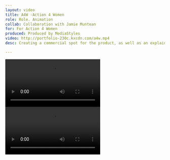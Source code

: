 ```yaml
---
layout: video
title: A4W -Action 4 Women
role: Role. Animation
collab: Collaboration with Jamie Muntean
for: For Action 4 Women
produced: Produced by MediaStyles
video: http://portfolio-230c.kxcdn.com/a4w.mp4
desc: Creating a commercial spot for the product, as well as an explainer for shareholders. The first part of the contract included creating a commercial to be aired on MTV and MUCH, and would appeal to that young vibrant demographic, while incorporating shots of Montreal graffiti and First-Nations themes. The second part of the contract was to animate a more corporate feeling explainer video for shareholders and investors.

---
```

<title>A4W · Braticate</title>
<div class="grid pad-t">
    <div class="unit unit-xs-1 unit-s-1 unit-m-2-3 gutter-1-2 push">
        <div class="embed embed-16by9">
            <video class="embed-item" src="http://portfolio-230c.kxcdn.com/A4W_Live PSA Broadcast.mp4" frameborder="0" allowfullscreen controls> Video of A4W Live Broacast</video>
        </div>
    </div>   
</div>

<div class="grid pad-t">
    <div class="unit unit-xs-1 unit-s-1 unit-m-2-3 gutter-1-2 push">
        <div class="embed embed-16by9">
            <video class="embed-item" src="http://portfolio-230c.kxcdn.com/A4W_EXPLAINER_ENG_FULL_Final.mp4" frameborder="0" allowfullscreen controls>Video of A4W Explainer</video>
        </div>
    </div>   
</div>

